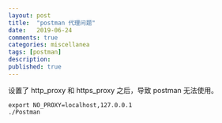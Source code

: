 ```yaml
---
layout: post
title:  "postman 代理问题"
date:   2019-06-24
comments: true
categories: miscellanea
tags: [postman]
description:
published: true
---
```


设置了 http_proxy 和 https_proxy 之后，导致 postman 无法使用。

```
export NO_PROXY=localhost,127.0.0.1
./Postman
```
